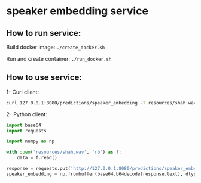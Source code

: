 # speaker embedding service

## How to run service:

Build docker image: `./create_docker.sh`

Run and create container: `./run_docker.sh`


## How to use service:

1- Curl client:
```bash
curl 127.0.0.1:8080/predictions/speaker_embedding -T resources/shah.wav
```

2- Python client:
```python
import base64
import requests

import numpy as np

with open('resources/shah.wav', 'rb') as f:
    data = f.read()

response = requests.put('http://127.0.0.1:8080/predictions/speaker_embedding', data=data)
speaker_embedding = np.frombuffer(base64.b64decode(response.text), dtype=np.float32)
```
